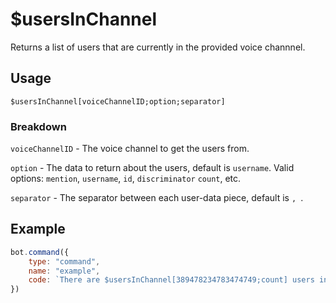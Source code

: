 # $usersInChannel
Returns a list of users that are currently in the provided voice channnel.

## Usage
```
$usersInChannel[voiceChannelID;option;separator]
```

### Breakdown
`voiceChannelID` - The voice channel to get the users from.

`option` - The data to return about the users, default is `username`. Valid options: `mention`, `username`, `id`, `discriminator` `count`, etc.

`separator` - The separator between each user-data piece, default is `, `.

## Example
```js
bot.command({
    type: "command",
    name: "example",
    code: `There are $usersInChannel[389478234783474749;count] users in the music VC!`
})
```
